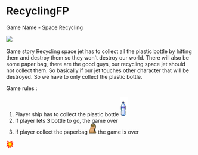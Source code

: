 # RecyclingFP

Game Name - Space Recycling

<img src="/app/src/main/res/drawable/icon.png" width="20">

Game story
Recycling space jet has to collect all the plastic bottle by hitting them and destroy them so they won't destroy our world. 
There will also be some paper bag, there are the good guys, our recycling space jet should not collect them. 
So basically if our jet touches other character that will be destroyed. So we have to only collect the plastic bottle.

Game rules :

  1. Player ship has to collect the plastic bottle 
    <img src="/app/src/main/res/drawable/btl.png" width="20">
  2. If player lets 3 bottle to go, the game over
  3. If player collect the paperbag <img src="/app/src/main/res/drawable/paperbag.png" width="20"> the game is over 
  <img src="/app/src/main/res/drawable/boom.png" width="20">
